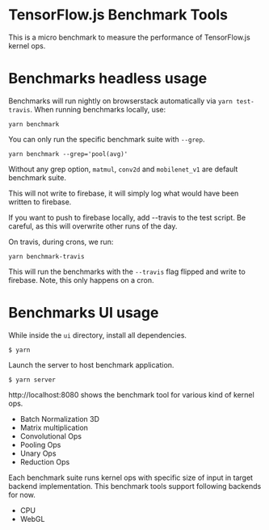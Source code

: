 TensorFlow.js Benchmark Tools
=====

This is a micro benchmark to measure the performance of TensorFlow.js kernel ops.

# Benchmarks headless usage

Benchmarks will run nightly on browserstack automatically via `yarn test-travis`.
When running benchmarks locally, use:

`yarn benchmark`

You can only run the specific benchmark suite with `--grep`.

`yarn benchmark --grep='pool(avg)'`

Without any grep option, `matmul`, `conv2d` and `mobilenet_v1` are default benchmark suite.

This will not write to firebase, it will simply log what would have been written
to firebase.

If you want to push to firebase locally, add --travis to the test script. Be
careful, as this will overwrite other runs of the day.

On travis, during crons, we run:

`yarn benchmark-travis`

This will run the benchmarks with the `--travis` flag flipped and write to
firebase. Note, this only happens on a cron.

# Benchmarks UI usage

While inside the `ui` directory, install all dependencies.

```
$ yarn
```

Launch the server to host benchmark application.

```
$ yarn server
```

http://localhost:8080 shows the benchmark tool for various kind of kernel ops.

- Batch Normalization 3D
- Matrix multiplication
- Convolutional Ops
- Pooling Ops
- Unary Ops
- Reduction Ops

Each benchmark suite runs kernel ops with specific size of input in target backend implementation. This benchmark tools support following backends for now.

- CPU
- WebGL

